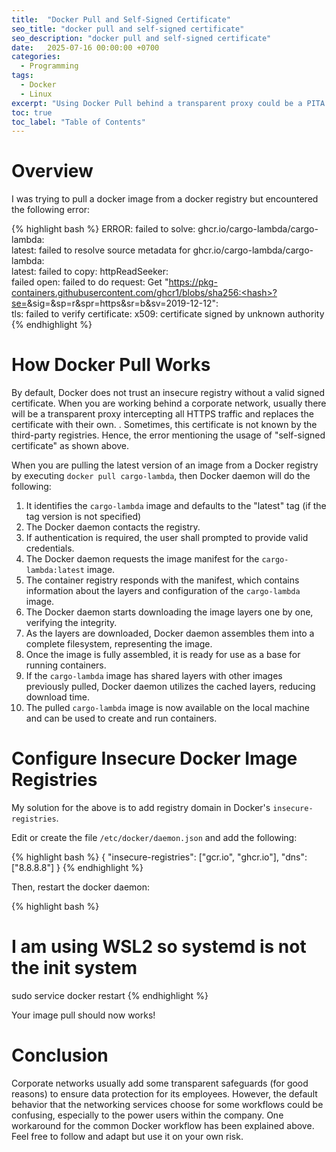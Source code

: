 ```yaml
---
title:  "Docker Pull and Self-Signed Certificate"
seo_title: "docker pull and self-signed certificate"
seo_description: "docker pull and self-signed certificate"
date:   2025-07-16 00:00:00 +0700
categories:
  - Programming
tags:
  - Docker
  - Linux
excerpt: "Using Docker Pull behind a transparent proxy could be a PITA..."
toc: true
toc_label: "Table of Contents"
---
```

# Overview
I was trying to pull a docker image from a docker registry but encountered the following error:

{% highlight bash %}
ERROR: failed to solve: ghcr.io/cargo-lambda/cargo-lambda:   
latest: failed to resolve source metadata for ghcr.io/cargo-lambda/cargo-lambda:   
latest: failed to copy: httpReadSeeker:    
failed open: failed to do request: Get "https://pkg-containers.githubusercontent.com/ghcr1/blobs/sha256:<hash>?se=<date>&sig=<sig>&sp=r&spr=https&sr=b&sv=2019-12-12":    
tls: failed to verify certificate: x509: certificate signed by unknown authority   
{% endhighlight %}

# How Docker Pull Works
By default, Docker does not trust an insecure registry without a valid signed certificate. When you are working behind a corporate network, usually there will be a transparent proxy intercepting all HTTPS traffic and replaces the certificate with their own. . Sometimes, this certificate is not known by the third-party registries. Hence, the error mentioning the usage of "self-signed certificate" as shown above.

When you are pulling the latest version of an image from a Docker registry by executing `docker pull cargo-lambda`, then Docker daemon will do the following:

1. It identifies the `cargo-lambda` image and defaults to the "latest" tag (if the tag version is not specified)
2. The Docker daemon contacts the registry.
3. If authentication is required, the user shall prompted to provide valid credentials.
4. The Docker daemon requests the image manifest for the `cargo-lambda:latest` image.
5. The container registry responds with the manifest, which contains information about the layers and configuration of the `cargo-lambda` image.
6. The Docker daemon starts downloading the image layers one by one, verifying the integrity.
7. As the layers are downloaded, Docker daemon assembles them into a complete filesystem, representing the image.
8. Once the image is fully assembled, it is ready for use as a base for running containers.
9. If the `cargo-lambda` image has shared layers with other images previously pulled, Docker daemon utilizes the cached layers, reducing download time.
10. The pulled `cargo-lambda` image is now available on the local machine and can be used to create and run containers.

# Configure Insecure Docker Image Registries

My solution for the above is to add registry domain in Docker's `insecure-registries`.

Edit or create the file `/etc/docker/daemon.json` and add the following:

{% highlight bash %}
{
        "insecure-registries": ["gcr.io", "ghcr.io"],
        "dns": ["8.8.8.8"]
}
{% endhighlight %}

Then, restart the docker daemon:

{% highlight bash %}
# I am using WSL2 so systemd is not the init system
sudo service docker restart
{% endhighlight %}

Your image pull should now works!

# Conclusion

Corporate networks usually add some transparent safeguards (for good reasons) to ensure data protection for its employees. However, the default behavior that the networking services choose for some workflows could be confusing, especially to the power users within the company. One workaround for the common Docker workflow has been explained above. Feel free to follow and adapt but use it on your own risk. 